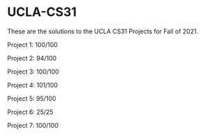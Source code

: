 # UCLA-CS31
These are the solutions to the UCLA CS31 Projects for Fall of 2021.

  Project 1: 100/100 
 
  Project 2: 94/100 
 
  Project 3: 100/100 
 
  Project 4: 101/100 
 
  Project 5: 95/100 
 
  Project 6: 25/25 
 
  Project 7: 100/100 
 
